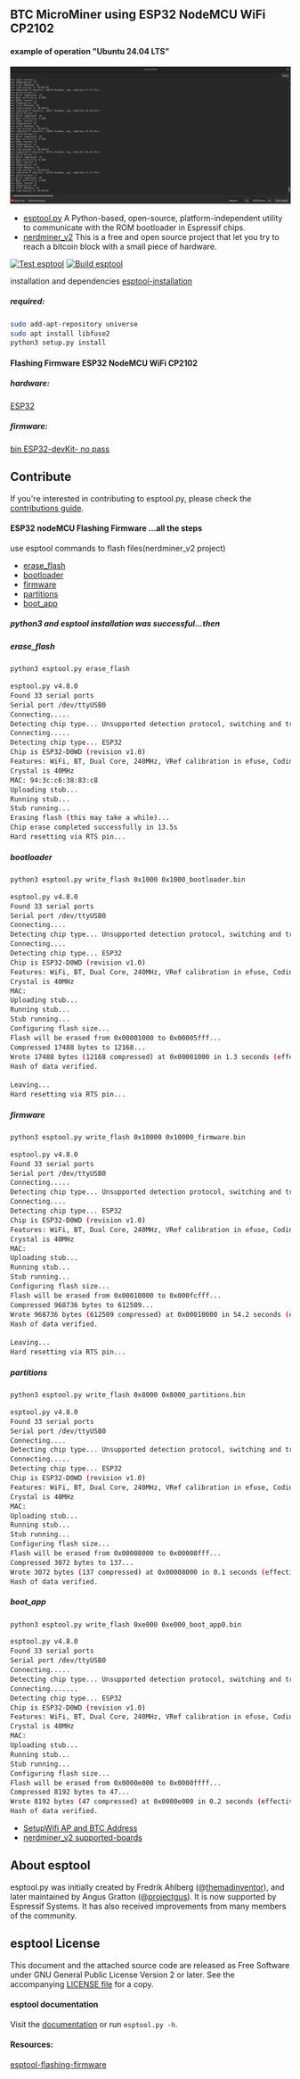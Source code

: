 ## BTC MicroMiner using ESP32 NodeMCU WiFi CP2102 
#### example of operation "Ubuntu 24.04 LTS"
<img src="https://github.com/universalbit-dev/esptool/blob/master/images/serial_monitor_arduino-1.8.19.png" width=auto></img>


* [esptool.py](https://github.com/espressif/esptool)
A Python-based, open-source, platform-independent utility to communicate with the ROM bootloader in Espressif chips.
* [nerdminer_v2](https://github.com/BitMaker-hub/NerdMiner_v2)
This is a free and open source project that let you try to reach a bitcoin block with a small piece of hardware.

[![Test esptool](https://github.com/espressif/esptool/actions/workflows/test_esptool.yml/badge.svg?branch=master)](https://github.com/espressif/esptool/actions/workflows/test_esptool.yml) [![Build esptool](https://github.com/espressif/esptool/actions/workflows/build_esptool.yml/badge.svg?branch=master)](https://github.com/espressif/esptool/actions/workflows/build_esptool.yml)

installation and dependencies
[esptool-installation](https://docs.espressif.com/projects/esptool/en/latest/esp32/installation.html)

##### required:
```bash
sudo add-apt-repository universe
sudo apt install libfuse2
python3 setup.py install
```

#### Flashing Firmware ESP32 NodeMCU WiFi CP2102
##### hardware:
[ESP32](https://www.az-delivery.de/products/esp32-developmentboard)
##### firmware:
[bin ESP32-devKit- no pass](https://github.com/BitMaker-hub/NerdMiner_v2/tree/dev/bin/bin%20ESP32-devKit-%20no%20pass)

## Contribute
If you're interested in contributing to esptool.py, please check the [contributions guide](https://docs.espressif.com/projects/esptool/en/latest/contributing.html).

#### ESP32 nodeMCU Flashing Firmware ...all the steps

use esptool commands to flash files(nerdminer_v2 project)
* [erase_flash](#erase_flash)
* [bootloader](#bootloader)
* [firmware](#firmware)
* [partitions](#partitions)
* [boot_app](#boot_app)

##### python3 and esptool installation was successful...then

##### erase_flash
```bash
python3 esptool.py erase_flash
```

```bash
esptool.py v4.8.0
Found 33 serial ports
Serial port /dev/ttyUSB0
Connecting.....
Detecting chip type... Unsupported detection protocol, switching and trying again...
Connecting.....
Detecting chip type... ESP32
Chip is ESP32-D0WD (revision v1.0)
Features: WiFi, BT, Dual Core, 240MHz, VRef calibration in efuse, Coding Scheme None
Crystal is 40MHz
MAC: 94:3c:c6:38:83:c8
Uploading stub...
Running stub...
Stub running...
Erasing flash (this may take a while)...
Chip erase completed successfully in 13.5s
Hard resetting via RTS pin...
```
##### bootloader
```bash
python3 esptool.py write_flash 0x1000 0x1000_bootloader.bin
```
```bash
esptool.py v4.8.0
Found 33 serial ports
Serial port /dev/ttyUSB0
Connecting....
Detecting chip type... Unsupported detection protocol, switching and trying again...
Connecting....
Detecting chip type... ESP32
Chip is ESP32-D0WD (revision v1.0)
Features: WiFi, BT, Dual Core, 240MHz, VRef calibration in efuse, Coding Scheme None
Crystal is 40MHz
MAC:
Uploading stub...
Running stub...
Stub running...
Configuring flash size...
Flash will be erased from 0x00001000 to 0x00005fff...
Compressed 17488 bytes to 12168...
Wrote 17488 bytes (12168 compressed) at 0x00001000 in 1.3 seconds (effective 109.6 kbit/s)...
Hash of data verified.

Leaving...
Hard resetting via RTS pin...
```
##### firmware
```bash
python3 esptool.py write_flash 0x10000 0x10000_firmware.bin 
```
```bash
esptool.py v4.8.0
Found 33 serial ports
Serial port /dev/ttyUSB0
Connecting.....
Detecting chip type... Unsupported detection protocol, switching and trying again...
Connecting....
Detecting chip type... ESP32
Chip is ESP32-D0WD (revision v1.0)
Features: WiFi, BT, Dual Core, 240MHz, VRef calibration in efuse, Coding Scheme None
Crystal is 40MHz
MAC:
Uploading stub...
Running stub...
Stub running...
Configuring flash size...
Flash will be erased from 0x00010000 to 0x000fcfff...
Compressed 968736 bytes to 612509...
Wrote 968736 bytes (612509 compressed) at 0x00010000 in 54.2 seconds (effective 143.0 kbit/s)...
Hash of data verified.

Leaving...
Hard resetting via RTS pin...
```
##### partitions
```bash
python3 esptool.py write_flash 0x8000 0x8000_partitions.bin 
```
```bash
esptool.py v4.8.0
Found 33 serial ports
Serial port /dev/ttyUSB0
Connecting....
Detecting chip type... Unsupported detection protocol, switching and trying again...
Connecting.....
Detecting chip type... ESP32
Chip is ESP32-D0WD (revision v1.0)
Features: WiFi, BT, Dual Core, 240MHz, VRef calibration in efuse, Coding Scheme None
Crystal is 40MHz
MAC:
Uploading stub...
Running stub...
Stub running...
Configuring flash size...
Flash will be erased from 0x00008000 to 0x00008fff...
Compressed 3072 bytes to 137...
Wrote 3072 bytes (137 compressed) at 0x00008000 in 0.1 seconds (effective 310.2 kbit/s)...
Hash of data verified.
```

##### boot_app
```bash
python3 esptool.py write_flash 0xe000 0xe000_boot_app0.bin 
```
```bash
esptool.py v4.8.0
Found 33 serial ports
Serial port /dev/ttyUSB0
Connecting.....
Detecting chip type... Unsupported detection protocol, switching and trying again...
Connecting.......
Detecting chip type... ESP32
Chip is ESP32-D0WD (revision v1.0)
Features: WiFi, BT, Dual Core, 240MHz, VRef calibration in efuse, Coding Scheme None
Crystal is 40MHz
MAC: 
Uploading stub...
Running stub...
Stub running...
Configuring flash size...
Flash will be erased from 0x0000e000 to 0x0000ffff...
Compressed 8192 bytes to 47...
Wrote 8192 bytes (47 compressed) at 0x0000e000 in 0.2 seconds (effective 430.8 kbit/s)...
Hash of data verified.
```

* [SetupWifi AP and BTC Address](https://github.com/universalbit-dev/esptool/tree/master/images)
* [nerdminer_v2 supported-boards](https://github.com/BitMaker-hub/NerdMiner_v2?tab=readme-ov-file#current-supported-boards)



## About esptool
esptool.py was initially created by Fredrik Ahlberg (@[themadinventor](https://github.com/themadinventor/)), and later maintained by Angus Gratton (@[projectgus](https://github.com/projectgus/)). It is now supported by Espressif Systems. It has also received improvements from many members of the community.


## esptool License
This document and the attached source code are released as Free Software under GNU General Public License Version 2 or later. See the accompanying [LICENSE file](https://github.com/espressif/esptool/blob/master/LICENSE) for a copy.

#### esptool documentation
Visit the [documentation](https://docs.espressif.com/projects/esptool/) or run `esptool.py -h`.

#### Resources:
[esptool-flashing-firmware](https://docs.espressif.com/projects/esptool/en/latest/esp32/esptool/flashing-firmware.html)
